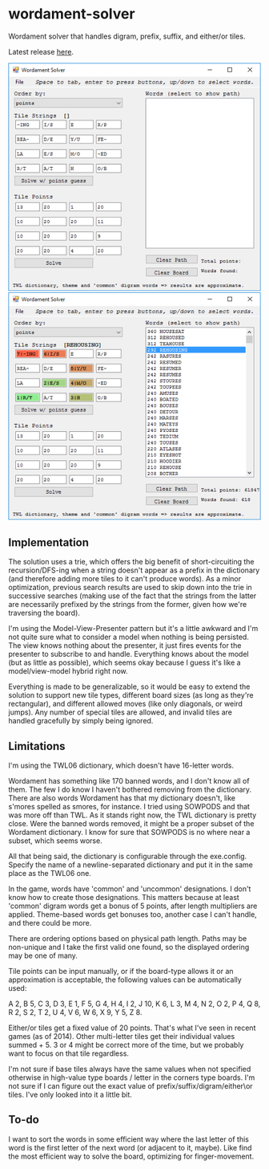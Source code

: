 wordament-solver
================

Wordament solver that handles digram, prefix, suffix, and either/or tiles.

Latest release [here](https://github.com/davghouse/wordament-solver/releases/tag/v1.2.0).

![before](/Screenshots/BeforeSolving.png)
![after](/Screenshots/AfterSolving.png)

Implementation
--------------

The solution uses a trie, which offers the big benefit of short-circuiting the recursion/DFS-ing when a string doesn't appear as a prefix in the dictionary (and therefore adding more tiles to it can't produce words).
As a minor optimization, previous search results are used to skip down into the trie in successive searches (making use of the fact that the strings from the latter are necessarily prefixed by the strings from the former, given how we're traversing the board).

I'm using the Model-View-Presenter pattern but it's a little awkward and I'm not quite sure what to consider a model when nothing is being persisted.
The view knows nothing about the presenter, it just fires events for the presenter to subscribe to and handle. Everything knows about the model (but as little as possible), which seems okay because I guess it's like a model/view-model hybrid right now.

Everything is made to be generalizable, so it would be easy to extend the solution to support new tile types, different board sizes (as long as they're rectangular), and different allowed moves (like only diagonals, or weird jumps).
Any number of special tiles are allowed, and invalid tiles are handled gracefully by simply being ignored.

Limitations
-----------
I'm using the TWL06 dictionary, which doesn't have 16-letter words.

Wordament has something like 170 banned words, and I don't know all of them.
The few I do know I haven't bothered removing from the dictionary.
There are also words Wordament has that my dictionary doesn't, like s'mores spelled as smores, for instance.
I tried using SOWPODS and that was more off than TWL.
As it stands right now, the TWL dictionary is pretty close.
Were the banned words removed, it might be a proper subset of the Wordament dictionary.
I know for sure that SOWPODS is no where near a subset, which seems worse.

All that being said, the dictionary is configurable through the exe.config.
Specify the name of a newline-separated dictionary and put it in the same place as the TWL06 one.

In the game, words have 'common' and 'uncommon' designations.
I don't know how to create those designations.
This matters because at least 'common' digram words get a bonus of 5 points, after length multipliers are applied.
Theme-based words get bonuses too, another case I can't handle, and there could be more.

There are ordering options based on physical path length.
Paths may be non-unique and I take the first valid one found, so the displayed ordering may be one of many.

Tile points can be input manually, or if the board-type allows it or an approximation is acceptable, the following values can be automatically used:

A 2, B 5, C 3, D 3, E 1, F 5, G 4, H 4, I 2, J 10, K 6, L 3, M 4, N 2, O 2, P 4, Q 8, R 2, S 2, T 2, U 4, V 6, W 6, X 9, Y 5, Z 8.

Either/or tiles get a fixed value of 20 points.
That's what I've seen in recent games (as of 2014).
Other multi-letter tiles get their individual values summed + 5.
3 or 4 might be correct more of the time, but we probably want to focus on that tile regardless.

I'm not sure if base tiles always have the same values when not specified otherwise in high-value type boards / letter in the corners type boards.
I'm not sure if I can figure out the exact value of prefix/suffix/digram/either\or tiles.
I've only looked into it a little bit.

To-do
-----------

I want to sort the words in some efficient way where the last letter of this word is the first letter of the next word (or adjacent to it, maybe).
Like find the most efficient way to solve the board, optimizing for finger-movement.
